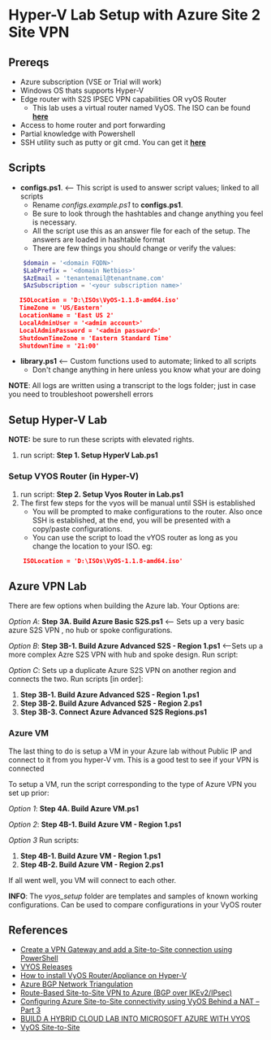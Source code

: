 # Hyper-V Lab Setup with Azure Site 2 Site VPN

## Prereqs

- Azure subscription (VSE or Trial will work)
- Windows OS thats supports Hyper-V
- Edge router with S2S IPSEC VPN capabilities OR vyOS Router
  - This lab uses a virtual router named VyOS. The ISO can be found [**here**](https://downloads.vyos.io/?dir=release/legacy/1.1.8/VyOS-1.1.8-amd64.iso)
- Access to home router and port forwarding
- Partial knowledge with Powershell
- SSH utility such as putty or git cmd. You can get it [**here**](https://git-scm.com/downloads)

## Scripts

- **configs.ps1**. <-- This script is used to answer script values; linked to all scripts
  - Rename _configs.example.ps1_ to **configs.ps1**. 
  - Be sure to look through the hashtables and change anything you feel is necessary.  
  - All the script use this as an answer file for each of the setup. The answers are loaded in hashtable format
  - There are few things you should change or verify the values:

```powershell
    $domain = '<domain FQDN>'
    $LabPrefix = '<domain Netbios>'
    $AzEmail = 'tenantemail@tenantname.com'
    $AzSubscription = '<your subscription name>'
 ```
 
 ```json
    ISOLocation = 'D:\ISOs\VyOS-1.1.8-amd64.iso'
    TimeZone = 'US/Eastern'
    LocationName = 'East US 2'
    LocalAdminUser = '<admin account>'
    LocalAdminPassword = '<admin password>'
    ShutdownTimeZone = 'Eastern Standard Time'
    ShutdownTime = '21:00'
```

- **library.ps1** <-- Custom functions used to automate; linked to all scripts
  - Don't change anything in here unless you know what your are doing

**NOTE**: All logs are written using a transcript to the logs folder; just in case you need to troubleshoot powershell errors

## Setup Hyper-V Lab

**NOTE:** be sure to run these scripts with elevated rights.

1. run script: **Step 1. Setup HyperV Lab.ps1**

### Setup VYOS Router (in Hyper-V)

1. run script: **Step 2. Setup Vyos Router in Lab.ps1**
2. The first few steps for the vyos will be manual until SSH is established
   - You will be prompted to make configurations to the router. Also once SSH is established, at the end, you will be presented with a copy/paste configurations.
   - You can use the script to load the vYOS router as long as you change the location to your ISO. eg:

```json
	ISOLocation = 'D:\ISOs\VyOS-1.1.8-amd64.iso'
```

## Azure VPN Lab
There are few options when building the Azure lab. Your Options are:

  _Option A_: **Step 3A. Build Azure Basic S2S.ps1** <-- Sets up a very basic azure S2S VPN , no hub or spoke configurations. 

  _Option B_: **Step 3B-1. Build Azure Advanced S2S - Region 1.ps1** <--Sets up a more complex Azre S2S VPN with hub and spoke design. Run script: 

  _Option C_: Sets up a duplicate Azure S2S VPN on another region and connects the two. Run scripts [in order]:
  
1. **Step 3B-1. Build Azure Advanced S2S - Region 1.ps1**
2. **Step 3B-2. Build Azure Advanced S2S - Region 2.ps1**
3. **Step 3B-3. Connect Azure Advanced S2S Regions.ps1**

### Azure VM

The last thing to do is setup a VM in your Azure lab without Public IP and connect to it from you hyper-V vm. This is a good test to see if your VPN is connected

To setup a VM, run the script corresponding to the type of Azure VPN you set up prior:


  _Option 1_: **Step 4A. Build Azure VM.ps1**

  _Option 2_: **Step 4B-1. Build Azure VM - Region 1.ps1**

  _Option 3_ Run scripts:

1. **Step 4B-1. Build Azure VM - Region 1.ps1**
2. **Step 4B-2. Build Azure VM - Region 2.ps1**

If all went well, you VM will connect to each other.

**INFO**: The _vyos_setup_ folder are templates and samples of known working configurations. Can be used to compare configurations in your VyOS router

## References

- [Create a VPN Gateway and add a Site-to-Site connection using PowerShell](https://docs.microsoft.com/en-us/azure/vpn-gateway/scripts/vpn-gateway-sample-site-to-site-powershell)
- [VYOS Releases](http://packages.vyos.net/iso/release/)
- [How to install VyOS Router/Appliance on Hyper-V](http://luisrato.azurewebsites.net/2014/06/17/)
- [Azure BGP Network Triangulation](https://azure-in-action.blog/2017/01/04/azure-bgp-network-triangulation-from-home/)
- [Route-Based Site-to-Site VPN to Azure (BGP over IKEv2/IPsec)](https://vyos.readthedocs.io/en/latest/appendix/examples/azure-vpn-bgp.html)
- [Configuring Azure Site-to-Site connectivity using VyOS Behind a NAT – Part 3](http://www.lewisroberts.com/2015/07/17/configuring-azure-site-to-site-connectivity-using-vyos-behind-a-nat-part-3/)
 - [BUILD A HYBRID CLOUD LAB INTO MICROSOFT AZURE WITH VYOS](https://bretty.me.uk/build-a-hybrid-cloud-lab-into-microsoft-azure-with-vyos/)
 - [VyOS Site-to-Site](https://vyos.readthedocs.io/en/latest/vpn/site2site_ipsec.html)